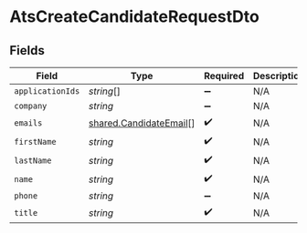 # AtsCreateCandidateRequestDto


## Fields

| Field                                                            | Type                                                             | Required                                                         | Description                                                      |
| ---------------------------------------------------------------- | ---------------------------------------------------------------- | ---------------------------------------------------------------- | ---------------------------------------------------------------- |
| `applicationIds`                                                 | *string*[]                                                       | :heavy_minus_sign:                                               | N/A                                                              |
| `company`                                                        | *string*                                                         | :heavy_minus_sign:                                               | N/A                                                              |
| `emails`                                                         | [shared.CandidateEmail](../../models/shared/candidateemail.md)[] | :heavy_check_mark:                                               | N/A                                                              |
| `firstName`                                                      | *string*                                                         | :heavy_check_mark:                                               | N/A                                                              |
| `lastName`                                                       | *string*                                                         | :heavy_check_mark:                                               | N/A                                                              |
| `name`                                                           | *string*                                                         | :heavy_check_mark:                                               | N/A                                                              |
| `phone`                                                          | *string*                                                         | :heavy_minus_sign:                                               | N/A                                                              |
| `title`                                                          | *string*                                                         | :heavy_check_mark:                                               | N/A                                                              |